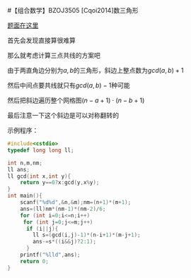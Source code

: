 #【组合数学】BZOJ3505 [Cqoi2014]数三角形

[题面在这里](http://www.lydsy.com/JudgeOnline/problem.php?id=3505)



首先会发现直接算很难算

那么就考虑计算三点共线的方案吧

由于两直角边分别为$a,b$的三角形，斜边上整点数为$gcd(a,b)+1$

然后中间点要共线就只有$gcd(a,b)-1$种可能

然后把斜边遍历整个网格图$(n-a+1)\cdot(n-b+1)$

最后注意一下这个斜边是可以对称翻转的



示例程序：

```C++
#include<cstdio>
typedef long long ll;

int n,m,nm;
ll ans;
ll gcd(int x,int y){
	return y==0?x:gcd(y,x%y);
}
int main(){
	scanf("%d%d",&n,&m);nm=(n+1)*(m+1);
	ans=(ll)nm*(nm-1)*(nm-2)/6;
	for (int i=0;i<=n;i++)
	 for (int j=0;j<=m;j++)
	  if (i||j){
	  	ll s=(gcd(i,j)-1)*(n-i+1)*(m-j+1);
	  	ans-=s*((i&&j)?2:1);
	  }
	printf("%lld",ans);
	return 0;
}
```

